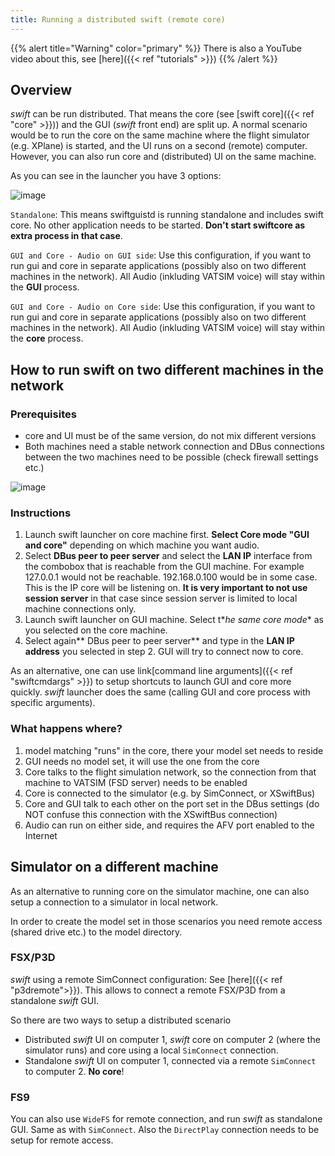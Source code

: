 ```yaml
---
title: Running a distributed swift (remote core)
---
```


{{% alert title="Warning" color="primary" %}}
There is also a YouTube video about this, see [here]({{< ref "tutorials" >}})
{{% /alert %}}

## Overview

*swift* can be run distributed. That means the core (see [swift core]({{< ref "core" >}})) and the GUI (*swift* front end)
are split up. A normal scenario would be to run the core on the same
machine where the flight simulator (e.g. XPlane) is started, and the UI
runs on a second (remote) computer. However, you can also run core and
(distributed) UI on the same machine.

As you can see in the launcher you have 3 options:

![image](http://img.swift-project.org/Launcher_core_modes.png)

`Standalone`: This means swiftguistd is running standalone and includes
swift core. No other application needs to be started. **Don\'t start
swiftcore as extra process in that case**.

`GUI and Core - Audio on GUI side`: Use this configuration, if you want
to run gui and core in separate applications (possibly also on two
different machines in the network). All Audio (inkluding VATSIM voice)
will stay within the **GUI** process.

`GUI and Core - Audio on Core side`: Use this configuration, if you want
to run gui and core in separate applications (possibly also on two
different machines in the network). All Audio (inkluding VATSIM voice)
will stay within the **core** process.

## How to run swift on two different machines in the network

### Prerequisites

-   core and UI must be of the same version, do not mix different
    versions
-   Both machines need a stable network connection and DBus connections
    between the two machines need to be possible (check firewall
    settings etc.)

![image](http://img.swift-project.org/Allow_access.png)

### Instructions

1.  Launch swift launcher on core machine first. **Select Core mode
    \"GUI and core\"** depending on which machine you want audio.
2.  Select **DBus peer to peer server** and select the **LAN IP**
    interface from the combobox that is reachable from the GUI machine.
    For example 127.0.0.1 would not be reachable. 192.168.0.100 would be
    in some case. This is the IP core will be listening on. **It is very
    important to not use session server** in that case since session
    server is limited to local machine connections only.
3.  Launch swift launcher on GUI machine. Select t\**he same core
    mode*\* as you selected on the core machine.
4.  Select again\*\* DBus peer to peer server\*\* and type in the **LAN
    IP address** you selected in step 2. GUI will try to connect now to
    core.

As an alternative, one can use link[command line arguments]({{< ref "swiftcmdargs" >}}) to setup shortcuts to launch GUI and core more quickly.
*swift* launcher does the same (calling GUI and core process with
specific arguments).

### What happens where?

1.  model matching \"runs\" in the core, there your model set needs to
    reside
2.  GUI needs no model set, it will use the one from the core
3.  Core talks to the flight simulation network, so the connection from
    that machine to VATSIM (FSD server) needs to be enabled
4.  Core is connected to the simulator (e.g. by SimConnect, or
    XSwiftBus)
5.  Core and GUI talk to each other on the port set in the DBus settings
    (do NOT confuse this connection with the XSwiftBus connection)
6.  Audio can run on either side, and requires the AFV port enabled to
    the Internet

## Simulator on a different machine


As an alternative to running core on the simulator machine, one can also
setup a connection to a simulator in local network.

In order to create the model set in those scenarios you need remote
access (shared drive etc.) to the model directory.

### FSX/P3D

*swift* using a remote SimConnect configuration: See [here]({{< ref "p3dremote">}}). This allows to connect a remote FSX/P3D from a standalone *swift* GUI.

So there are two ways to setup a distributed scenario

- Distributed *swift* UI on computer 1, *swift* core on computer 2 (where the simulator runs) and core using a local `SimConnect` connection.
- Standalone *swift* UI on computer 1, connected via a remote `SimConnect` to computer 2. **No core**!

### FS9

You can also use `WideFS` for remote connection, and run *swift* as
standalone GUI. Same as with `SimConnect`. Also the
`DirectPlay` connection needs to be setup for remote access.
